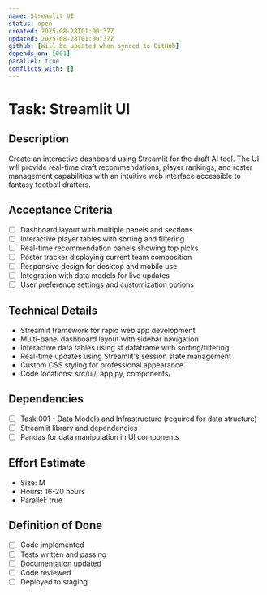 ```yaml
---
name: Streamlit UI
status: open
created: 2025-08-28T01:00:37Z
updated: 2025-08-28T01:00:37Z
github: [Will be updated when synced to GitHub]
depends_on: [001]
parallel: true
conflicts_with: []
---
```


# Task: Streamlit UI

## Description
Create an interactive dashboard using Streamlit for the draft AI tool. The UI will provide real-time draft recommendations, player rankings, and roster management capabilities with an intuitive web interface accessible to fantasy football drafters.

## Acceptance Criteria
- [ ] Dashboard layout with multiple panels and sections
- [ ] Interactive player tables with sorting and filtering
- [ ] Real-time recommendation panels showing top picks
- [ ] Roster tracker displaying current team composition
- [ ] Responsive design for desktop and mobile use
- [ ] Integration with data models for live updates
- [ ] User preference settings and customization options

## Technical Details
- Streamlit framework for rapid web app development
- Multi-panel dashboard layout with sidebar navigation
- Interactive data tables using st.dataframe with sorting/filtering
- Real-time updates using Streamlit's session state management
- Custom CSS styling for professional appearance
- Code locations: src/ui/, app.py, components/

## Dependencies
- [ ] Task 001 - Data Models and Infrastructure (required for data structure)
- [ ] Streamlit library and dependencies
- [ ] Pandas for data manipulation in UI components

## Effort Estimate
- Size: M
- Hours: 16-20 hours
- Parallel: true

## Definition of Done
- [ ] Code implemented
- [ ] Tests written and passing
- [ ] Documentation updated
- [ ] Code reviewed
- [ ] Deployed to staging